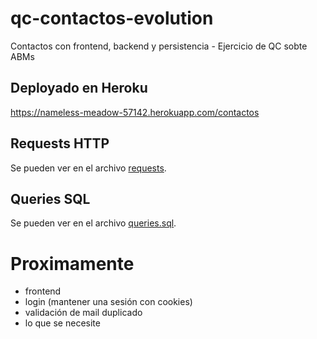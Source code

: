 # qc-contactos-evolution
Contactos con frontend, backend y persistencia - Ejercicio de QC sobte ABMs

## Deployado en Heroku

<https://nameless-meadow-57142.herokuapp.com/contactos>

## Requests HTTP

Se pueden ver en el archivo [requests](https://github.com/nahual/qc-contactos-evolution/blob/master/requests).

## Queries SQL

Se pueden ver en el archivo [queries.sql](https://github.com/nahual/qc-contactos-evolution/blob/master/queries.sql).

# Proximamente

* frontend
* login (mantener una sesión con cookies)
* validación de mail duplicado
* lo que se necesite

